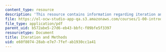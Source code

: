 ```yaml
---
content_type: resource
description: 'This resource contains information regarding iteration and methods. '
file: https://ol-ocw-studio-app-qa.s3.amazonaws.com/courses/1-00-introduction-to-computers-and-engineering-problem-solving-spring-2012/e60f807428abe7e77fefab1930cc1a41_MIT1_00S12_REC_2.pdf
file_type: application/pdf
parent_uid: b572abe5-27d6-eb43-bbfc-f09bfe5f3397
resourcetype: Document
title: Iteration and Methods
uid: e60f8074-28ab-e7e7-7fef-ab1930cc1a41
---
```

